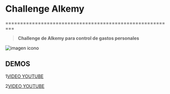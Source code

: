 # Challenge Alkemy
=========================================================

>__Challenge de Alkemy para control de gastos personales__

![imagen icono](https://pbs.twimg.com/profile_images/1275511135538741249/GMWHyGQP_400x400.jpg)



## DEMOS


1[VIDEO YOUTUBE](https://youtu.be/V5T0fE8o1UI)

2[VIDEO YOUTUBE](https://youtu.be/HWxAMPhCr74)